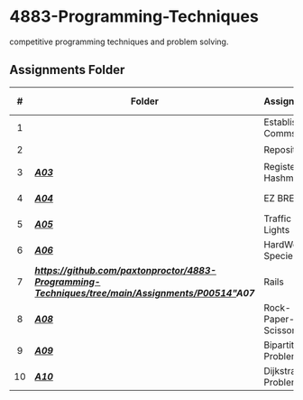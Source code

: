 # 4883-Programming-Techniques
competitive programming techniques and problem solving.

##  Assignments Folder

|   #   | Folder | Assignment |    Status  | More Details
| :---: | ----------- | ---------------------- |    ----------- |----------- |
|   1   |  | Establishing Comms    |    🟢  | Completed |
|   2   |        | Repository            |    🟢  | Completed |
|   3   | ***<a href="https://github.com/paxtonproctor/4883-Programming-Techniques/tree/main/Assignments/P10055">A03</a>***       | Register Hashmat      |    🟢  | Completed |
|   4   |  ***<a href="https://github.com/paxtonproctor/4883-Programming-Techniques/tree/main/Assignments/Easy%20Breazy">A04</a>***      | EZ BREEZY             |    🟢  | 10/30 Completed |
|   5   |   ***<a href="https://github.com/paxtonproctor/4883-Programming-Techniques/tree/main/Assignments/P00161">A05</a>***   | Traffic Lights        |    🟢  | Completed |
|   6   |  ***<a href="https://github.com/paxtonproctor/4883-Programming-Techniques/tree/main/Assignments/P10226">A06</a>***      | HardWood Species      |   🟢   | Completed |
|   7   |  ***<https://github.com/paxtonproctor/4883-Programming-Techniques/tree/main/Assignments/P00514">A07</a>***      | Rails      |   🔴   | In Progress |
|   8   |  ***<a href="https://github.com/paxtonproctor/4883-Programming-Techniques/blob/main/Assignments/P10443">A08</a>***      | Rock-Paper-Scissors      |   🔴   | In Progress |
|   9   |  ***<a href="https://github.com/paxtonproctor/4883-Programming-Techniques/tree/main/Assignments/BipartiteProblems">A09</a>***      | Bipartite Problems     |   🔴   | 0/4 Completed |
|   10   |  ***<a href="https://github.com/paxtonproctor/4883-Programming-Techniques/tree/main/Assignments/DijkstraProblems">A10</a>***      | Dijkstra Problems     |   🔴   | 0/4 Completed |
